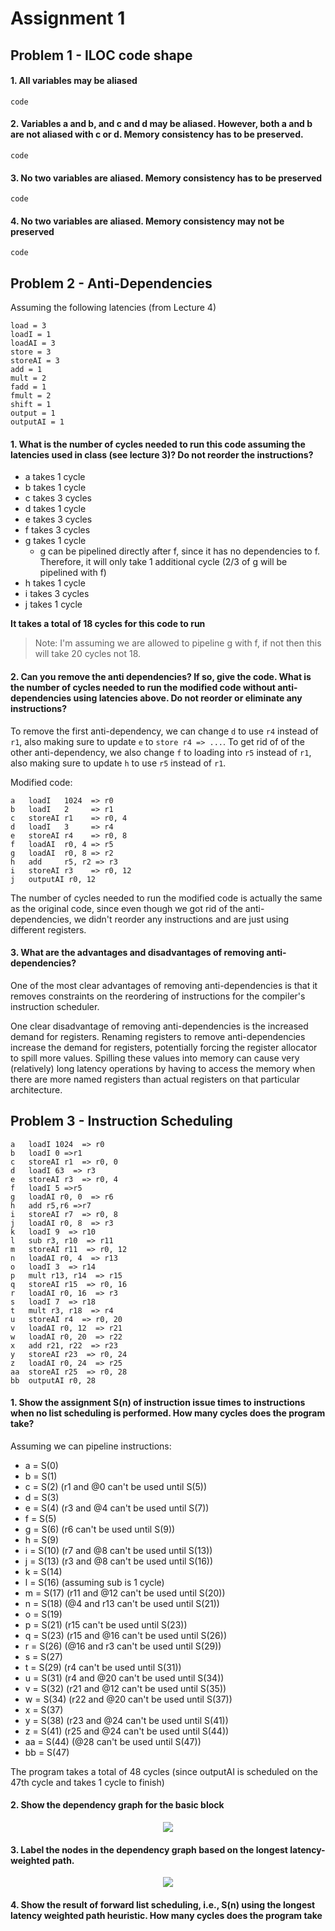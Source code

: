 # Assignment 1

## Problem 1 - ILOC code shape

#### 1. All variables may be aliased

```
code
```

#### 2. Variables a and b, and c and d may be aliased. However, both a and b are not aliased with c or d. Memory consistency has to be preserved.

```
code
```

#### 3. No two variables are aliased. Memory consistency has to be preserved

```
code
```

#### 4. No two variables are aliased. Memory consistency may not be preserved

```
code
```

## Problem 2 - Anti-Dependencies

Assuming the following latencies (from Lecture 4)

```
load = 3
loadI = 1
loadAI = 3
store = 3
storeAI = 3
add = 1
mult = 2
fadd = 1
fmult = 2
shift = 1
output = 1
outputAI = 1
```

#### 1. What is the number of cycles needed to run this code assuming the latencies used in class (see lecture 3)? Do not reorder the instructions?

- a takes 1 cycle
- b takes 1 cycle
- c takes 3 cycles
- d takes 1 cycle
- e takes 3 cycles
- f takes 3 cycles
- g takes 1 cycle
  - g can be pipelined directly after f, since it has no dependencies to f. Therefore, it will only take 1 additional cycle (2/3 of g will be pipelined with f)
- h takes 1 cycle
- i takes 3 cycles
- j takes 1 cycle

**It takes a total of 18 cycles for this code to run**

> Note: I'm assuming we are allowed to pipeline g with f, if not then this will take 20 cycles not 18.

#### 2. Can you remove the anti dependencies? If so, give the code. What is the number of cycles needed to run the modified code without anti-dependencies using latencies above. Do not reorder or eliminate any instructions?

To remove the first anti-dependency, we can change `d` to use `r4` instead of `r1`, also making sure to update `e` to `store r4 => ...`. To get rid of of the other anti-dependency, we also change `f` to loading into `r5` instead of `r1`, also making sure to update `h` to use `r5` instead of `r1`.

Modified code:

```
a   loadI   1024  => r0
b   loadI   2     => r1
c   storeAI r1    => r0, 4
d   loadI   3     => r4
e   storeAI r4    => r0, 8
f   loadAI  r0, 4 => r5
g   loadAI  r0, 8 => r2
h   add     r5, r2 => r3
i   storeAI r3    => r0, 12
j   outputAI r0, 12
```

The number of cycles needed to run the modified code is actually the same as the original code, since even though we got rid of the anti-dependencies, we didn't reorder any instructions and are just using different registers.

#### 3. What are the advantages and disadvantages of removing anti-dependencies?

One of the most clear advantages of removing anti-dependencies is that it removes constraints on the reordering of instructions for the compiler's instruction scheduler.

One clear disadvantage of removing anti-dependencies is the increased demand for registers. Renaming registers to remove anti-dependencies increase the demand for registers, potentially forcing the register allocator to spill more values. Spilling these values into memory can cause very (relatively) long latency operations by having to access the memory when there are more named registers than actual registers on that particular architecture.

## Problem 3 - Instruction Scheduling

```
a   loadI 1024  => r0
b   loadI 0 =>r1
c   storeAI r1  => r0, 0
d   loadI 63  => r3
e   storeAI r3  => r0, 4
f   loadI 5 =>r5
g   loadAI r0, 0  => r6
h   add r5,r6 =>r7
i   storeAI r7  => r0, 8
j   loadAI r0, 8  => r3
k   loadI 9  => r10
l   sub r3, r10  => r11
m   storeAI r11  => r0, 12
n   loadAI r0, 4  => r13
o   loadI 3  => r14
p   mult r13, r14  => r15
q   storeAI r15  => r0, 16
r   loadAI r0, 16  => r3
s   loadI 7  => r18
t   mult r3, r18  => r4
u   storeAI r4  => r0, 20
v   loadAI r0, 12  => r21
w   loadAI r0, 20  => r22
x   add r21, r22  => r23
y   storeAI r23  => r0, 24
z   loadAI r0, 24  => r25
aa  storeAI r25  => r0, 28
bb  outputAI r0, 28
```

#### 1. Show the assignment S(n) of instruction issue times to instructions when no list scheduling is performed. How many cycles does the program take?

Assuming we can pipeline instructions:

- a = S(0)
- b = S(1)
- c = S(2) (r1 and @0 can't be used until S(5))
- d = S(3)
- e = S(4) (r3 and @4 can't be used until S(7))
- f = S(5)
- g = S(6) (r6 can't be used until S(9))
- h = S(9)
- i = S(10) (r7 and @8 can't be used until S(13))
- j = S(13) (r3 and @8 can't be used until S(16))
- k = S(14)
- l = S(16) (assuming sub is 1 cycle)
- m = S(17) (r11 and @12 can't be used until S(20))
- n = S(18) (@4 and r13 can't be used until S(21))
- o = S(19)
- p = S(21) (r15 can't be used until S(23))
- q = S(23) (r15 and @16 can't be used until S(26))
- r = S(26) (@16 and r3 can't be used until S(29))
- s = S(27)
- t = S(29) (r4 can't be used until S(31))
- u = S(31) (r4 and @20 can't be used until S(34))
- v = S(32) (r21 and @12 can't be used until S(35))
- w = S(34) (r22 and @20 can't be used until S(37))
- x = S(37)
- y = S(38) (r23 and @24 can't be used until S(41))
- z = S(41) (r25 and @24 can't be used until S(44))
- aa = S(44) (@28 can't be used until S(47))
- bb = S(47)

The program takes a total of 48 cycles (since outputAI is scheduled on the 47th cycle and takes 1 cycle to finish)

#### 2. Show the dependency graph for the basic block

<p align="center">
  <img src="./3.2.png" />
</p>

#### 3. Label the nodes in the dependency graph based on the longest latency-weighted path.

<p align="center">
  <img src="./3.3.png" />
</p>

#### 4. Show the result of forward list scheduling, i.e., S(n) using the longest latency weighted path heuristic. How many cycles does the program take
